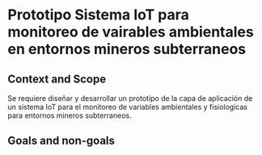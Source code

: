 # Prototipo Sistema IoT para monitoreo de vairables ambientales en entornos mineros subterraneos
## Context and Scope
Se requiere diseñar y desarrollar un prototipo de la capa de aplicación de un sistema IoT para el monitoreo de variables ambientales y fisiologicas para entornos mineros subterraneos.
## Goals and non-goals

